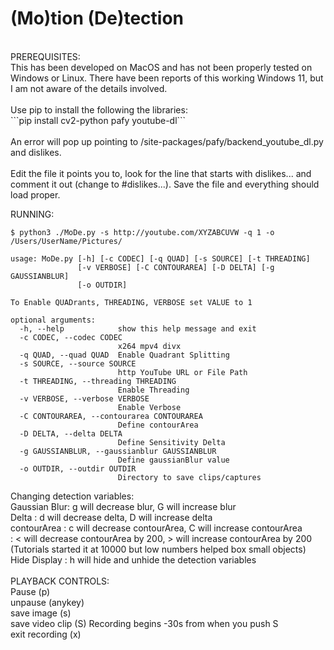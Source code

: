 # (Mo)tion (De)tection
</br> 
PREREQUISITES:</br>
This has been developed on MacOS and has not been properly tested on Windows or Linux. There have been reports of this working Windows 11, but I am not aware of the details involved.</br>
</br>
Use pip to install the following the libraries:</br>
```pip install cv2-python pafy youtube-dl```</br>
 </br>
An error will pop up pointing to <something>/site-packages/pafy/backend_youtube_dl.py and dislikes. </br>
</br>
Edit the file it points you to, look for the line that starts with dislikes... and comment it out (change to #dislikes...). Save the file and everything should load proper.</br>

RUNNING:</br>
```
$ python3 ./MoDe.py -s http://youtube.com/XYZABCUVW -q 1 -o /Users/UserName/Pictures/

usage: MoDe.py [-h] [-c CODEC] [-q QUAD] [-s SOURCE] [-t THREADING]
               [-v VERBOSE] [-C CONTOURAREA] [-D DELTA] [-g GAUSSIANBLUR]
               [-o OUTDIR]

To Enable QUADrants, THREADING, VERBOSE set VALUE to 1

optional arguments:
  -h, --help            show this help message and exit
  -c CODEC, --codec CODEC
                        x264 mpv4 divx
  -q QUAD, --quad QUAD  Enable Quadrant Splitting
  -s SOURCE, --source SOURCE
                        http YouTube URL or File Path
  -t THREADING, --threading THREADING
                        Enable Threading
  -v VERBOSE, --verbose VERBOSE
                        Enable Verbose
  -C CONTOURAREA, --contourarea CONTOURAREA
                        Define contourArea
  -D DELTA, --delta DELTA
                        Define Sensitivity Delta
  -g GAUSSIANBLUR, --gaussianblur GAUSSIANBLUR
                        Define gaussianBlur value
  -o OUTDIR, --outdir OUTDIR
                        Directory to save clips/captures
```
Changing detection variables:</br>
Gaussian Blur: g will decrease blur, G will increase blur</br>
Delta    : d will decrease delta, D will increase delta</br>
contourArea  : c will decrease contourArea, C will increase contourArea</br>
             : < will decrease contourArea by 200, > will increase contourArea by 200 (Tutorials started it at 10000 but low numbers helped box small objects)</br>
Hide Display : h will hide and unhide the detection variables</br>
</br>
PLAYBACK CONTROLS:</br>
Pause (p)</br>
unpause (anykey)</br>
save image (s)</br>
save video clip (S) Recording begins -30s from when you push S</br>
exit recording (x)</br>
